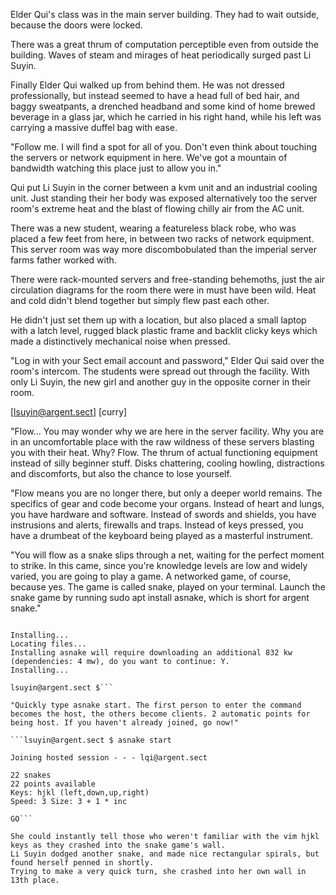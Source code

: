 Elder Qui's class was in the main server building. They had to wait outside, because the doors were locked.

There was a great thrum of computation perceptible even from outside the building. Waves of steam and mirages of heat periodically surged past Li Suyin.

Finally Elder Qui walked up from behind them. He was not dressed professionally, but instead seemed to have a head full of bed hair, and baggy sweatpants, a drenched headband and some kind of home brewed beverage in a glass jar, which he carried in his right hand, while his left was carrying a massive duffel bag with ease.

"Follow me. I will find a spot for all of you. Don't even think about touching the servers or network equipment in here. We've got a mountain of bandwidth watching this place just to allow you in."

Qui put Li Suyin in the corner between a kvm unit and an industrial cooling unit. Just standing their her body was exposed alternatively too the server room's extreme heat and the blast of flowing chilly air from the AC unit.

There was a new student, wearing a featureless black robe, who was placed a few feet from here, in between two racks of network equipment. This server room was way more discombobulated than the imperial server farms father worked with.

There were rack-mounted servers and free-standing behemoths, just the air circulation diagrams for the room there were in must have been wild. Heat and cold didn't blend together but simply flew past each other.

He didn't just set them up with a location, but also placed a small laptop with a latch level, rugged black plastic frame and backlit clicky keys which made a distinctively mechanical noise when pressed.

"Log in with your Sect email account and password," Elder Qui said over the room's intercom. The students were spread out through the facility. With only Li Suyin, the new girl and another guy in the opposite corner in their room.

[lsuyin@argent.sect]
[curry]

"Flow... You may wonder why we are here in the server facility. Why you are in an uncomfortable place with the raw wildness of these servers blasting you with their heat. Why? Flow. The thrum of actual functioning equipment instead of silly beginner stuff. Disks chattering, cooling howling, distractions and discomforts, but also the chance to lose yourself.

"Flow means you are no longer there, but only a deeper world remains. The specifics of gear and code become your organs. Instead of heart and lungs, you have hardware and software. Instead of swords and shields, you have instrusions and alerts, firewalls and traps. Instead of keys pressed, you have a drumbeat of the keyboard being played as a masterful instrument.

"You will flow as a snake slips through a net, waiting for the perfect moment to strike. In this came, since you're knowledge levels are low and widely varied, you are going to play a game. A networked game, of course, because yes. The game is called snake, played on your terminal. Launch the snake game by running sudo apt install asnake, which is short for argent snake."

```lsuyin@argent.sect $ sudo apt install asnake

Installing...
Locating files...
Installing asnake will require downloading an additional 832 kw (dependencies: 4 mw), do you want to continue: Y.
Installing...

lsuyin@argent.sect $```

"Quickly type asnake start. The first person to enter the command becomes the host, the others become clients. 2 automatic points for being host. If you haven't already joined, go now!"

```lsuyin@argent.sect $ asnake start

Joining hosted session - - - lqi@argent.sect

22 snakes
22 points available
Keys: hjkl (left,down,up,right)
Speed: 3 Size: 3 + 1 * inc

GO```

She could instantly tell those who weren't familiar with the vim hjkl keys as they crashed into the snake game's wall. 
Li Suyin dodged another snake, and made nice rectangular spirals, but found herself penned in shortly. 
Trying to make a very quick turn, she crashed into her own wall in 13th place.


